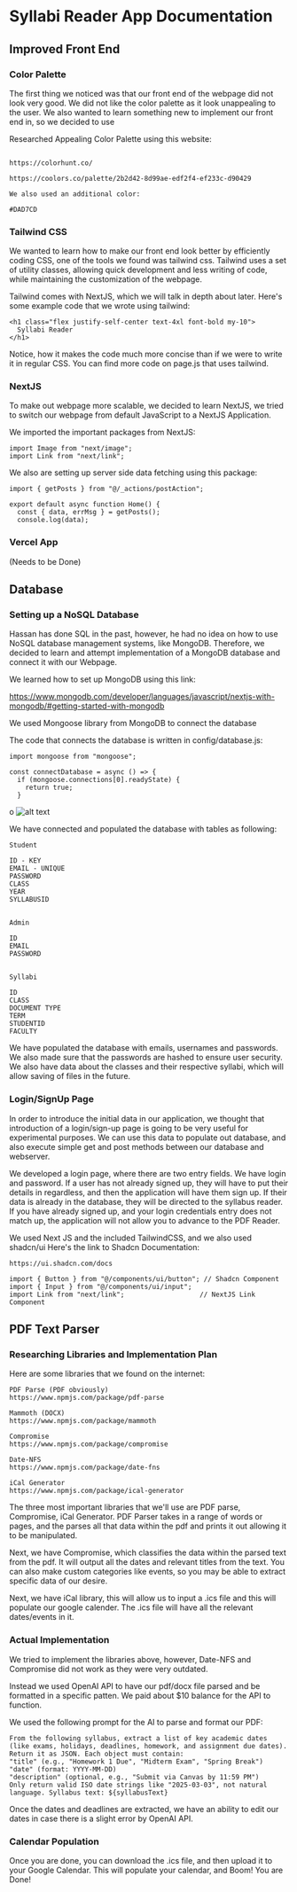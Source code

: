 # **Syllabi Reader App Documentation**

## **Improved Front End**

### Color Palette

The first thing we noticed was that our front end of the webpage did not look very good. We did not like the color palette as it look unappealing to the user. We also wanted to learn something new to implement our front end in, so we decided to use 

Researched Appealing Color Palette using this website:

```

https://colorhunt.co/

https://coolors.co/palette/2b2d42-8d99ae-edf2f4-ef233c-d90429

We also used an additional color:

#DAD7CD
```


### Tailwind CSS

We wanted to learn how to make our front end look better by efficiently coding CSS, one of the tools we found was tailwind css. Tailwind uses a set of utility classes, allowing quick development and less writing of code, while maintaining the customization of the webpage.

Tailwind comes with NextJS, which we will talk in depth about later. Here's some example code that we wrote using tailwind:
```
<h1 class="flex justify-self-center text-4xl font-bold my-10">
  Syllabi Reader
</h1>
```

Notice, how it makes the code much more concise than if we were to write it in regular CSS. You can find more code on page.js that uses tailwind.

### NextJS

To make out webpage more scalable, we decided to learn NextJS, we tried to switch our webpage from default JavaScript to a NextJS Application.

We imported the important packages from NextJS:
```
import Image from "next/image";
import Link from "next/link";
```

We also are setting up server side data fetching using this package:

```
import { getPosts } from "@/_actions/postAction";

export default async function Home() {
  const { data, errMsg } = getPosts();
  console.log(data);

```

### Vercel App

(Needs to be Done)

## **Database**

### Setting up a NoSQL Database

Hassan has done SQL in the past, however, he had no idea on how to use NoSQL database management systems, like MongoDB. Therefore, we decided to learn and attempt implementation of a MongoDB database and connect it with our Webpage. 

We learned how to set up MongoDB using this link:

https://www.mongodb.com/developer/languages/javascript/nextjs-with-mongodb/#getting-started-with-mongodb

We used Mongoose library from MongoDB to connect the database

The code that connects the database is written in config/database.js:

```
import mongoose from "mongoose";

const connectDatabase = async () => {
  if (mongoose.connections[0].readyState) {
    return true;
  }
```

o
![alt text](databaseconn.png)



We have connected and populated the database with tables as following:

```
Student

ID - KEY
EMAIL - UNIQUE
PASSWORD
CLASS
YEAR
SYLLABUSID


Admin

ID
EMAIL
PASSWORD


Syllabi

ID
CLASS
DOCUMENT TYPE
TERM
STUDENTID
FACULTY

```

We have populated the database with emails, usernames and passwords. We also made sure that the passwords are hashed to ensure user security. We also have data about the classes and their respective syllabi, which will allow saving of files in the future.

### Login/SignUp Page

In order to introduce the initial data in our application, we thought that introduction of a login/sign-up page is going to be very useful for experimental purposes. We can use this data to populate out database, and also execute simple get and post methods between our database and webserver. 

We developed a login page, where there are two entry fields. We have login and password. If a user has not already signed up, they will have to put their details in regardless, and then the application will have them sign up. If their data is already in the database, they will be directed to the syllabus reader. If you have already signed up, and your login credentials entry does not match up, the application will not allow you to advance to the PDF Reader.

We used Next JS and the included TailwindCSS, and we also used shadcn/ui
Here's the link to Shadcn Documentation:
```
https://ui.shadcn.com/docs
```


```
import { Button } from "@/components/ui/button"; // Shadcn Component
import { Input } from "@/components/ui/input";
import Link from "next/link";                   // NextJS Link Component
```

## **PDF Text Parser**

### Researching Libraries and Implementation Plan

Here are some libraries that we found on the internet:

```
PDF Parse (PDF obviously)
https://www.npmjs.com/package/pdf-parse

Mammoth (DOCX)
https://www.npmjs.com/package/mammoth

Compromise
https://www.npmjs.com/package/compromise

Date-NFS
https://www.npmjs.com/package/date-fns

iCal Generator
https://www.npmjs.com/package/ical-generator
```

The three most important libraries that we'll use are PDF parse, Compromise, iCal Generator. PDF Parser takes in a range of words or pages, and the parses all that data within the pdf and prints it out allowing it to be manipulated. 

Next, we have Compromise, which classifies the data within the parsed text from the pdf. It will output all the dates and relevant titles from the text. You can also make custom categories like events, so you may be able to extract specific data of our desire. 

Next, we have iCal library, this will allow us to input a .ics file and this will populate our google calender. The .ics file will have all the relevant dates/events in it.

### Actual Implementation

We tried to implement the libraries above, however, Date-NFS and Compromise did not work as they were very outdated.

Instead we used OpenAI API to have our pdf/docx file parsed and be formatted in a specific patten. We paid about $10 balance for the API to function.

We used the following prompt for the AI to parse and format our PDF:

```
From the following syllabus, extract a list of key academic dates (like exams, holidays, deadlines, homework, and assignment due dates). Return it as JSON. Each object must contain:
"title" (e.g., "Homework 1 Due", "Midterm Exam", "Spring Break")
"date" (format: YYYY-MM-DD)
"description" (optional, e.g., "Submit via Canvas by 11:59 PM")
Only return valid ISO date strings like "2025-03-03", not natural language. Syllabus text: ${syllabusText}
````

Once the dates and deadlines are extracted, we have an ability to edit our dates in case there is a slight error by OpenAI API.

### Calendar Population

Once you are done, you can download the .ics file, and then upload it to your Google Calendar. This will populate your calendar, and Boom! You are Done!